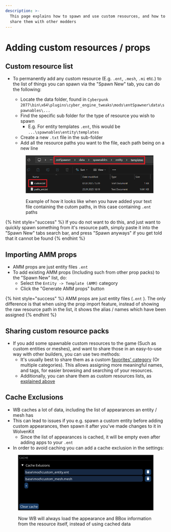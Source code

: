 ```yaml
---
description: >-
  This page explains how to spawn and use custom resources, and how to best
  share them with other modders
---
```


# Adding custom resources / props

## Custom resource list

*   To permanently add any custom resource (E.g. `.ent`, `.mesh`, `.mi` etc.) to the list of things you can spawn via the "Spawn New" tab, you can do the following:

    * Locate the data folder, found in `Cyberpunk 2077\bin\x64\plugins\cyber_engine_tweaks\mods\entSpawner\data\spawnables\...`
    * Find the specific sub folder for the type of resource you wish to spawn
      * E.g. For entity templates `.ent`, this would be `...\spawnables\entity\templates`
    * Create a new `.txt` file in the sub-folder
    * Add all the resource paths you want to the file, each path being on a new line

    <figure><img src="../../../../.gitbook/assets/OSCustomResourcesFolderStructure" alt="" width="563"><figcaption><p>Example of how it looks like when you have added your text file containing the cutom paths, in this case containing <code>.ent</code> paths</p></figcaption></figure>

{% hint style="success" %}
If you do not want to do this, and just want to quickly spawn something from it's resource path, simply paste it into the "Spawn New" tabs search bar, and press "Spawn anyways" if you get told that it cannot be found
{% endhint %}

## Importing AMM props

* AMM props are just entity files `.ent`
* To add existing AMM props (Including such from other prop packs) to the "Spawn New" list, do:
  * Select the `Entity -> Template (AMM)` category
  * Click the "Generate AMM props" button

{% hint style="success" %}
AMM props are just entity files (`.ent` ). The only difference is that when using the prop import feature, instead of showing the raw resource path in the list, it shows the alias / names which have been assigned
{% endhint %}

## Sharing custom resource packs

* If you add some spawnable custom resources to the game (Such as custom entities or meshes), and want to share those in an easy-to-use way with other builders, you can use two methods:
  * It's usually best to share them as a custom [favorites' category](../ui-tabs-explained/tab-favorites-and-prefabs.md) (Or multiple categories). This allows assigning more meaningful names, and tags, for easier browsing and searching of your resources.
  * Additionally, you can share them as custom resources lists, as [explained above](adding-custom-resources-props.md#custom-resource-list)

## Cache Exclusions

* WB caches a lot of data, including the list of appearances an entity / mesh has
* This can lead to issues if you e.g. spawn a custom entity before adding custom appearances, then spawn it after you've made changes to it in WolvenKit
  * Since the list of appearances is cached, it will be empty even after adding apps to your `.ent`
* In order to avoid caching you can add a cache exclusion in the settings:

<figure><img src="../../../../.gitbook/assets/OSCacheExclusion" alt="" width="563"><figcaption><p>Now WB will always load the appearance and BBox information from the resource itself, instead of using cached data</p></figcaption></figure>




